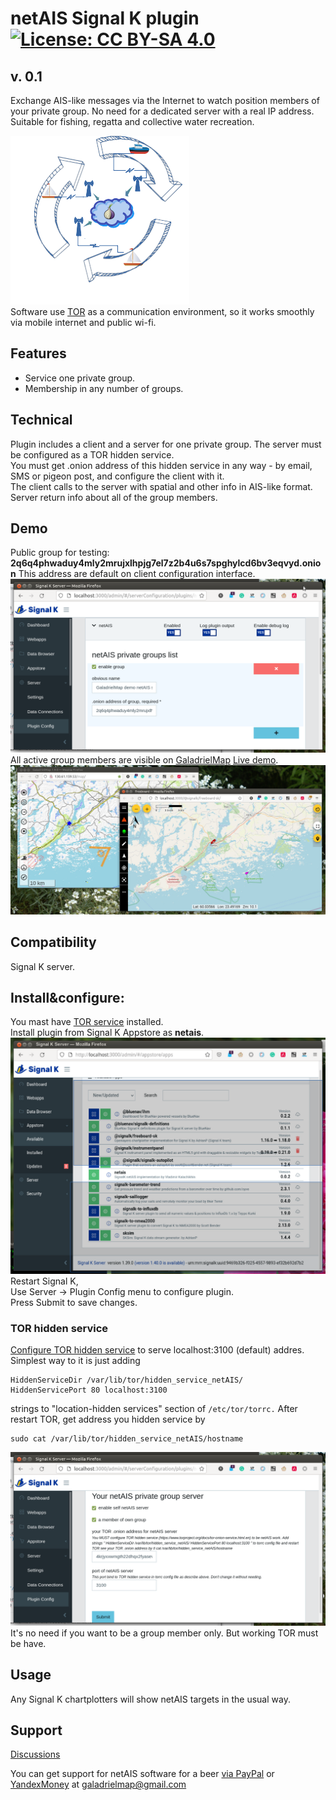 # netAIS Signal K plugin[![License: CC BY-SA 4.0](https://img.shields.io/badge/License-CC%20BY--SA%204.0-lightgrey.svg)](https://creativecommons.org/licenses/by-sa/4.0/)

## v. 0.1

Exchange AIS-like messages via the Internet to watch position members of your private group. No need for a dedicated server with a real IP address.  
Suitable for fishing, regatta and collective water recreation.  

![scheme](screenshots/art.png)   
Software use [TOR](torproject.org) as a communication environment, so it works smoothly via mobile internet and public wi-fi.

## Features
* Service one private group.
* Membership in any number of groups.

## Technical
Plugin includes a client and a server for one private group. The server must be configured as a TOR hidden service.  
You must get .onion address of this hidden service in any way - by email, SMS or pigeon post, and configure the client with it.  
The client calls to the server with spatial and other info in AIS-like format. Server return info about all of the group members.  

## Demo
Public group for testing:  
**2q6q4phwaduy4mly2mrujxlhpjg7el7z2b4u6s7spghylcd6bv3eqvyd.onion**  This address are default on client configuration interface.  
![private_group_config_screenshot](screenshots/s2.png)   
All active group members are visible on  [GaladrielMap](http://galadrielmap.hs-yachten.at/) [Live demo](http://130.61.159.53/map/).   
![usage_screenshot](screenshots/s1.jpg)   

## Compatibility
Signal K server. 

## Install&configure:
You mast have [TOR service](https://www.torproject.org/docs/tor-manual.html.en) installed.  
Install plugin from Signal K Appstore as **netais**.  
![appstore_screenshot](screenshots/s4.png)   
Restart Signal K,  
Use Server -> Plugin Config menu to configure plugin.   
Press Submit to save changes.

### TOR hidden service
[Configure TOR hidden service](https://www.torproject.org/docs/tor-onion-service.html.en) to serve localhost:3100 (default) addres. Simplest way to it is just adding  
```
HiddenServiceDir /var/lib/tor/hidden_service_netAIS/   
HiddenServicePort 80 localhost:3100  
```
strings to "location-hidden services" section of `/etc/tor/torrc.`
After restart TOR, get address you hidden service by  
```
sudo cat /var/lib/tor/hidden_service_netAIS/hostname  
```
![hidden_server_config_screenshot](screenshots/s3.png)   
It's no need if you want to be a group member only. But working TOR must be have.

## Usage
Any Signal K chartplotters will show netAIS targets in the usual way.

## Support
[Discussions](https://github.com/VladimirKalachikhin/netAIS-Signal-K/discussions/)

You can get support for netAIS software for a beer [via PayPal](https://paypal.me/VladimirKalachikhin) or [YandexMoney](https://yasobe.ru/na/galadrielmap) at [galadrielmap@gmail.com](mailto:galadrielmap@gmail.com)  